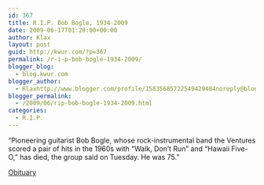 ```yaml
---
id: 367
title: R.I.P. Bob Bogle, 1934-2009
date: 2009-06-17T01:20:00+00:00
author: Klax
layout: post
guid: http://kwur.com/?p=367
permalink: /r-i-p-bob-bogle-1934-2009/
blogger_blog:
  - blog.kwur.com
blogger_author:
  - Klaxhttp://www.blogger.com/profile/15835685722549429484noreply@blogger.com
blogger_permalink:
  - /2009/06/rip-bob-bogle-1934-2009.html
categories:
  - R.I.P.
---
```

<div class="pf-content">
  <p>
    “Pioneering guitarist Bob Bogle, whose rock-instrumental band the Ventures scored a pair of hits in the 1960s with “Walk, Don’t Run” and “Hawaii Five-O,” has died, the group said on Tuesday. He was 75.”
  </p>
  
  <p>
  </p>
  
  <p>
    <a href="http://www.reuters.com/article/musicNews/idUSTRE55G07Z20090617">Obituary</a>
  </p>
</div>